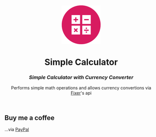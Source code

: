 <p align="center">
  <img src="https://github.com/panosx2/SimpleCalculator/blob/master/app/src/main/res/drawable/app_icon.png" alt="logo"> <br>
</p>

<div>
  <h1 align="center">Simple Calculator</h1>
  <h3 align="center"><i>Simple Calculator with Currency Converter</i></h3>
</div>

<p align="center">Performs simple math operations and allows currency convertions via <a href="https://fixer.io">Fixer</a>'s api </p>

<br>

## Buy me a coffee
...via [PayPal](https://www.paypal.me/PanagiotisPanos)
